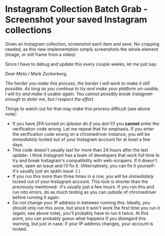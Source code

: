 # Instagram Collection Batch Grab - Screenshot your saved Instagram collections
Given an Instagram collection, screenshot each item and save. No cropping needed, as this new implementation simply screenshots the whole element (image, or still frame from a video)

Since I have to debug and update this every couple weeks, let me just say: 

*Dear Meta / Mark Zuckerberg,*

*The harder you make this process, the harder I will work to make it still possible. As long as you continue to try and make your platform un-usable, I will try and make it usable again. You cannot possibly break Instagram enough to deter me, but I respect the effort.*

Things to watch out for that may make this process difficult (see above note):
* If you have 2FA turned on *(please do if you don't!)* you **cannot** enter the verification code wrong. Let me repeat that for emphasis. If you enter the verification code wrong on a chromedriver instance, you will be *immediately* locked out of your Instagram account for at *least* a few days. 
* This code doesn't usually last for more than 24 hours after the last update- I think Instagram has a team of developers that work full time to try and break Instagram's compatibility with web-scrapers. If it doesn't work, open an issue and I'll fix it. (Alternatively, you can fix it yourself- it's usually just an xpath issue :) )
* If you run this more than three times in a row, you will be *immediately* locked out of your Instagram account. This lock is shorter than the previously mentioned- it's usually just a few hours. If you run this and run into errors, do as much testing as you can *outside* of chromedriver before running it again. 
* Do *not* change your IP address in between running this. Ideally, you should only run this once, but since it won't work the first time you run it (again, see above note), you'll probably have to run it twice. At this point, you can probably guess what happens if you disregard this warning, but just in case: if your IP address changes, your account is locked.
